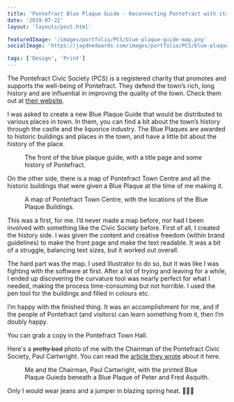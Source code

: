 ```yaml
---
title: 'Pontefract Blue Plaque Guide - Reconnecting Pontefract with its local history.'
date: '2019-07-22'
layout: 'layouts/post.html'

featuredImage: '/images/portfolio/PCS/blue-plaque-guide-map.png'
socialImage: 'https://jaydnedwards.com/images/portfolio/PCS/blue-plaque-guide-map.png'

tags: ['Design', 'Print']
---
```


The Pontefract Civic Society (PCS) is a registered charity that promotes and supports the well-being of Pontefract. They defend the town’s rich, long history and are influential in improving the quality of the town. Check them out at [their website](https://www.pontefractcivicsociety.org.uk/about-us/).

I was asked to create a new Blue Plaque Guide that would be distributed to various places in town. In them, you can find a bit about the town’s history through the castle and the liquorice industry. The Blue Plaques are awarded to historic buildings and places in the town, and have a little bit about the history of the place.

<figure>
<img srcset="/images/portfolio/PCS/blue-plaque-guide-front.webp" src="/images/portfolio/PCS/blue-plaque-guide-front.jpg" alt="" />
<figcaption>The front of the blue plaque guide, with a title page and some history of Pontefract.</figcaption>
</figure>

On the other side, there is a map of Pontefract Town Centre and all the historic buildings that were given a Blue Plaque at the time of me making it. 

<figure>
<img srcset="/images/portfolio/PCS/blue-plaque-guide-map.webp" src="/images/portfolio/PCS/blue-plaque-guide-map.jpg" alt="" />
<figcaption>A map of Pontefract Town Centre, with the locations of the Blue Plaque Buildings.</figcaption>
</figure>

This was a first, for me. I’d never made a map before, nor had I been involved with something like the Civic Society before. First of all, I created the history side. I was given the content and creative freedom (within brand guidelines) to make the front page and make the text readable. It was a bit of a struggle, balancing text sizes, but it worked out overall.

The hard part was the map. I used Illustrator to do so, but it was like I was fighting with the software at first. After a lot of trying and leaving for a while, I ended up discovering the curvature tool was nearly perfect for what I needed, making the process time-consuming but not horrible. I used the pen tool for the buildings and filled in colours etc.

I’m happy with the finished thing. It was an accomplishment for me, and if the people of Pontefract (and visitors) can learn something from it, then I’m doubly happy.

You can grab a copy in the Pontefract Town Hall.

Here's a <s>pretty bad</s> photo of me with the Chairman of the Pontefract Civic Society, Paul Cartwright. You can read the [article they wrote](https://www.pontefractcivicsociety.org.uk/blue-plaque-guide-refreshed-for-first-time-in-almost-10-years/) about it here.

<figure>
<img src="/images/portfolio/PCS/me-with-guides.jpg" alt="" />
<figcaption>Me and the Chairman, Paul Cartwright, with the printed Blue Plaque Guieds beneath a Blue Plaque of Peter and Fred Asquith.</figcaption>
</figure>

Only I would wear jeans and a jumper in blazing spring heat. <span class="[ emoji ]" aria-hidden="true">🤷🏻‍♂️</span>
